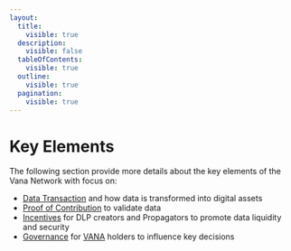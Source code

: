 ```yaml
---
layout:
  title:
    visible: true
  description:
    visible: false
  tableOfContents:
    visible: true
  outline:
    visible: true
  pagination:
    visible: true
---
```


# Key Elements

The following section provide more details about the key elements of the Vana Network with focus on:

* [Data Transaction](data-transactions/) and how data is transformed into digital assets
* [Proof of Contribution](proof-of-contribution/) to validate data
* [Incentives](incentives.md) for DLP creators and Propagators to promote data liquidity and security
* [Governance](dlp-governance.md) for [VANA](broken-reference) holders to influence key decisions
